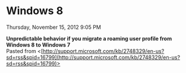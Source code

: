 ﻿# Windows 8

Thursday, November 15, 2012
9:05 PM

**Unpredictable behavior if you migrate a roaming user profile from Windows 8 to Windows 7**\
Pasted from <[http://support.microsoft.com/kb/2748329/en-us?sd=rss&spid=16799](http://support.microsoft.com/kb/2748329/en-us?sd=rss&spid=16799)>
